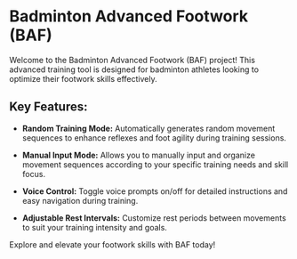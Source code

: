 # Badminton Advanced Footwork (BAF)
Welcome to the Badminton Advanced Footwork (BAF) project! This advanced training tool is designed for badminton athletes looking to optimize their footwork skills effectively.

## Key Features:
 - **Random Training Mode:** Automatically generates random movement sequences to enhance reflexes and foot agility during training sessions.

 - **Manual Input Mode:** Allows you to manually input and organize movement sequences according to your specific training needs and skill focus.

 - **Voice Control:** Toggle voice prompts on/off for detailed instructions and easy navigation during training.

 - **Adjustable Rest Intervals:** Customize rest periods between movements to suit your training intensity and goals.

Explore and elevate your footwork skills with BAF today!
